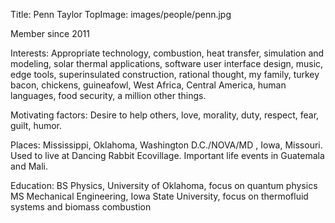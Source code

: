 Title: Penn Taylor
TopImage: images/people/penn.jpg

Member since 2011

Interests:
Appropriate technology, combustion, heat transfer, simulation and modeling, solar thermal applications, software user interface design, music, edge tools, superinsulated construction, rational thought, my family, turkey bacon, chickens, guineafowl, West Africa, Central America, human languages, food security, a million other things.

Motivating factors:
Desire to help others, love, morality, duty, respect, fear, guilt, humor.

Places:
Mississippi, Oklahoma, Washington D.C./NOVA/MD , Iowa, Missouri. Used to live at Dancing Rabbit Ecovillage. Important life events in Guatemala and Mali.

Education:
BS Physics, University of Oklahoma, focus on quantum physics
MS Mechanical Engineering, Iowa State University, focus on thermofluid systems and biomass combustion
